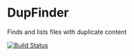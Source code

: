 # DupFinder
Finds and lists files with duplicate content

[![Build Status](https://travis-ci.org/mkymikky/DupFinder.svg?branch=master)](https://travis-ci.org/mkymikky/DupFinder)